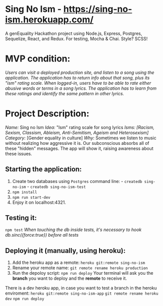 # Sing No Ism - https://sing-no-ism.herokuapp.com/

A genEquality Hackathon project using Node.js, Express, Postgres, Sequelize, React, and Redux. For testing, Mocha & Chai. Style? SCSS!

# MVP condition:
_Users can visit a deployed production site, and listen to a song using the application. The application has to return info about that song, plus its "ism" rating scale. When logged-in, users have to be able to rate either abusive words or terms in a song lyrics. The application has to learn from these ratings and identify the same pattern in other lyrics._


# Project Description:
_Name:_ Sing no Ism
_Idea:_ "Ism" rating scale for song lyrics
_Isms: [Racism, Sexism, Classism, Ableism, Anti-Semitism, Ageism and Heterosexism]_
_Category:_ [Gender equality in culture]
_Why:_ Sometimes we listen to music without realizing how aggressive it is. Our subconscious absorbs all of these "hidden" messages. The app will show it, raising awareness about these issues.

## Starting the application:
  1. Create two databases using `Postgres` command line:
    - `createdb sing-no-ism`
    - `createdb sing-no-ism-test`
  2. `npm install`
  3. `npm run start-dev`
  4. Enjoy it on localhost:4321.

## Testing it:
  `npm test`
  _When touching the db inside tests, it's necessary to hook db.sinc({force:true}) before all tests_

## Deploying it (manually, using heroku):
  1. Add the heroku app as a remote:
  `heroku git:remote sing-no-ism`
  2. Rename your remote name:
  `git remote rename heroku production`
  3. Run the depoloy script:
  `npm run deploy`
  Your terminal will ask you the __branch__ you want to deploy and the __remote__ to receive it.

  There is a dev heroku app, in case you want to test a branch in the heroku enviroment:
  `heroku git:remote sing-no-ism-app`
  `git remote rename heroku dev`
  `npm run deploy`
